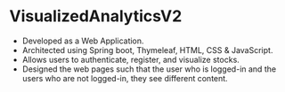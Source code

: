 # VisualizedAnalyticsV2

* Developed as a Web Application.
* Architected using Spring boot, Thymeleaf, HTML, CSS & JavaScript.
* Allows users to authenticate, register, and visualize stocks.
* Designed the web pages such that the user who is logged-in and the users who are not logged-in, they see
different content.

